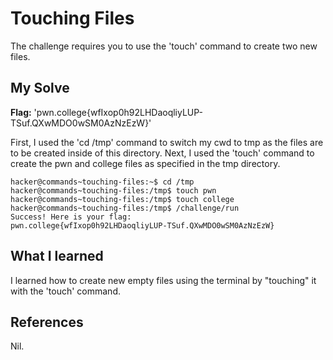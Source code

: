 # Touching Files
The challenge requires you to use the 'touch' command to create two new files.

## My Solve
**Flag:**  'pwn.college{wfIxop0h92LHDaoqliyLUP-TSuf.QXwMDO0wSM0AzNzEzW}'

First, I used the 'cd /tmp' command to switch my cwd to tmp as the files are to be created inside of this directory.
Next, I used the 'touch' command to create the pwn and college files as specified in the tmp directory.

```
hacker@commands~touching-files:~$ cd /tmp
hacker@commands~touching-files:/tmp$ touch pwn
hacker@commands~touching-files:/tmp$ touch college
hacker@commands~touching-files:/tmp$ /challenge/run
Success! Here is your flag:
pwn.college{wfIxop0h92LHDaoqliyLUP-TSuf.QXwMDO0wSM0AzNzEzW}
```

## What I learned
I learned how to create new empty files using the terminal by "touching" it with the 'touch' command.


## References
Nil.
